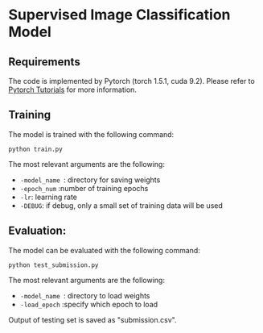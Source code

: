 # Supervised Image Classification Model

## Requirements

The code is implemented by Pytorch (torch 1.5.1, cuda 9.2). Please refer to [Pytorch Tutorials](https://pytorch.org/tutorials/) for more information.

## Training

The model is trained with the following command:

    python train.py

The most relevant arguments are the following:

 - `-model_name `: directory for saving weights
 - `-epoch_num` :number of training epochs
 - `-lr`: learning rate
 - `-DEBUG`: if debug, only a small set of training data will be used

## Evaluation:

The model can be evaluated with the following command:

    python test_submission.py

The most relevant arguments are the following:

 - `-model_name `: directory to load weights
 - `-load_epoch` :specify which epoch to load

Output of testing set is saved as "submission.csv".



